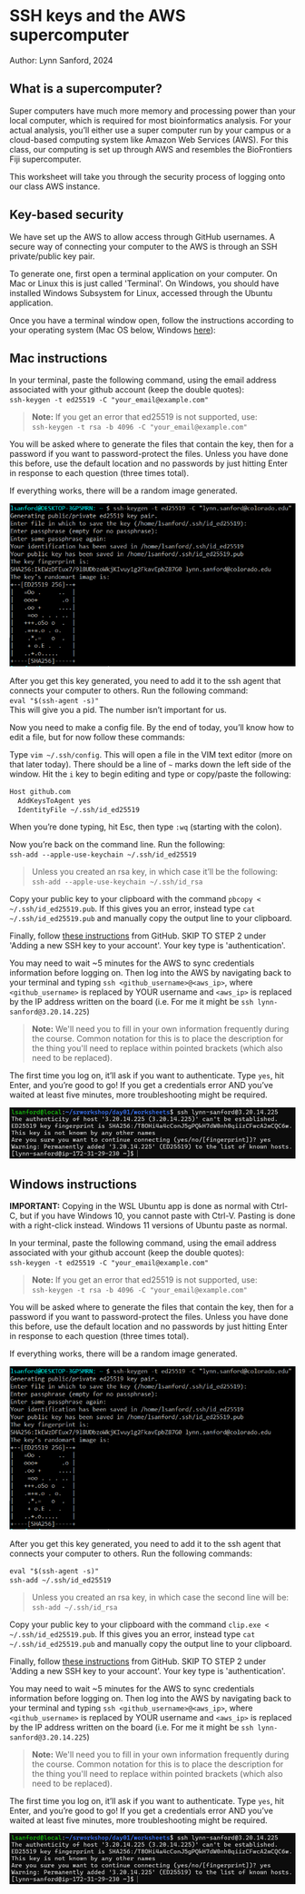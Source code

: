 # SSH keys and the AWS supercomputer
Author: Lynn Sanford, 2024

## What is a supercomputer?
Super computers have much more memory and processing power than your local computer, which is required for most bioinformatics analysis. For your actual analysis, you’ll either use a super computer run by your campus or a cloud-based computing system like Amazon Web Services (AWS). For this class, our computing is set up through AWS and resembles the BioFrontiers Fiji supercomputer.

This worksheet will take you through the security process of logging onto our class AWS instance.

## Key-based security
We have set up the AWS to allow access through GitHub usernames. A secure way of connecting your computer to the AWS is through an SSH private/public key pair.

To generate one, first open a terminal application on your computer. On Mac or Linux this is just called 'Terminal'. On Windows, you should have installed Windows Subsystem for Linux, accessed through the Ubuntu application.

Once you have a terminal window open, follow the instructions according to your operating system (Mac OS below, Windows [here](#windows)):

## Mac instructions
In your terminal, paste the following command, using the email address associated with your github account (keep the double quotes):\
`ssh-keygen -t ed25519 -C "your_email@example.com"`

>**Note:** If you get an error that ed25519 is not supported, use:\
`ssh-keygen -t rsa -b 4096 -C "your_email@example.com"`

You will be asked where to generate the files that contain the key, then for a password if you want to password-protect the files. Unless you have done this before, use the default location and no passwords by just hitting Enter in response to each question (three times total).

If everything works, there will be a random image generated.

![Screenshot of ssh key generation](md_images/ssh_keygen.png)

After you get this key generated, you need to add it to the ssh agent that connects your computer to others. Run the following command:\
`eval "$(ssh-agent -s)"`\
This will give you a pid. The number isn’t important for us.

Now you need to make a config file. By the end of today, you’ll know how to edit a file, but for now follow these commands:

Type `vim ~/.ssh/config`. This will open a file in the VIM text editor (more on that later today). There should be a line of `~` marks down the left side of the window. Hit the `i` key to begin editing and type or copy/paste the following:
```
Host github.com
  AddKeysToAgent yes
  IdentityFile ~/.ssh/id_ed25519
```
When you’re done typing, hit Esc, then type `:wq` (starting with the colon).

Now you’re back on the command line. Run the following:\
`ssh-add --apple-use-keychain ~/.ssh/id_ed25519`
>Unless you created an rsa key, in which case it’ll be the following:\
`ssh-add --apple-use-keychain ~/.ssh/id_rsa`

Copy your public key to your clipboard with the command `pbcopy < ~/.ssh/id_ed25519.pub`. If this gives you an error, instead type `cat ~/.ssh/id_ed25519.pub` and manually copy the output line to your clipboard.

Finally, follow <a href="https://docs.github.com/en/authentication/connecting-to-github-with-ssh/adding-a-new-ssh-key-to-your-github-account?platform=mac">these instructions</a> from GitHub. SKIP TO STEP 2 under 'Adding a new SSH key to your account'. Your key type is 'authentication'.

You may need to wait ~5 minutes for the AWS to sync credentials information before logging on. Then log into the AWS by navigating back to your terminal and typing `ssh <github_username>@<aws_ip>`, where `<github_username>` is replaced by YOUR username and `<aws_ip>` is replaced by the IP address written on the board (i.e. For me it might be `ssh lynn-sanford@3.20.14.225`)

>**Note:** We'll need you to fill in your own information frequently during the course. Common notation for this is to place the description for the thing you'll need to replace within pointed brackets (which also need to be replaced).

The first time you log on, it’ll ask if you want to authenticate. Type `yes`, hit Enter, and you’re good to go!
If you get a credentials error AND you’ve waited at least five minutes, more troubleshooting might be required.

![Screenshot of successful login](md_images/AWS_successful_access.png)


## <a id="windows">Windows instructions</a>

**IMPORTANT:** Copying in the WSL Ubuntu app is done as normal with Ctrl-C, but if you have Windows 10, you cannot paste with Ctrl-V. Pasting is done with a right-click instead. Windows 11 versions of Ubuntu paste as normal.

In your terminal, paste the following command, using the email address associated with your github account (keep the double quotes):\
`ssh-keygen -t ed25519 -C "your_email@example.com"`
>**Note:** If you get an error that ed25519 is not supported, use:\
`ssh-keygen -t rsa -b 4096 -C "your_email@example.com"`

You will be asked where to generate the files that contain the key, then for a password if you want to password-protect the files. Unless you have done this before, use the default location and no passwords by just hitting Enter in response to each question (three times total).

If everything works, there will be a random image generated.

![Screenshot of ssh key generation](md_images/ssh_keygen.png)

After you get this key generated, you need to add it to the ssh agent that connects your computer to others. Run the following commands:
```
eval "$(ssh-agent -s)"
ssh-add ~/.ssh/id_ed25519
```
>Unless you created an rsa key, in which case the second line will be:\
`ssh-add ~/.ssh/id_rsa`

Copy your public key to your clipboard with the command `clip.exe < ~/.ssh/id_ed25519.pub`. If this gives you an error, instead type `cat ~/.ssh/id_ed25519.pub` and manually copy the output line to your clipboard.

Finally, follow <a href="https://docs.github.com/en/authentication/connecting-to-github-with-ssh/adding-a-new-ssh-key-to-your-github-account?platform=windows">these instructions</a> from GitHub. SKIP TO STEP 2 under 'Adding a new SSH key to your account'. Your key type is 'authentication'.

You may need to wait ~5 minutes for the AWS to sync credentials information before logging on. Then log into the AWS by navigating back to your terminal and typing `ssh <github_username>@<aws_ip>`, where `<github_username>` is replaced by YOUR username and `<aws_ip>` is replaced by the IP address written on the board (i.e. For me it might be `ssh lynn-sanford@3.20.14.225`)

>**Note:** We'll need you to fill in your own information frequently during the course. Common notation for this is to place the description for the thing you'll need to replace within pointed brackets (which also need to be replaced).

The first time you log on, it’ll ask if you want to authenticate. Type `yes`, hit Enter, and you’re good to go!
If you get a credentials error AND you’ve waited at least five minutes, more troubleshooting might be required.

![Screenshot of successful login](md_images/AWS_successful_access.png)